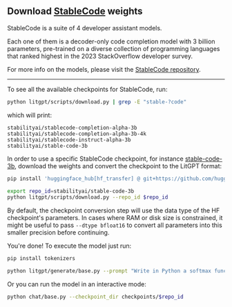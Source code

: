 ## Download [StableCode](https://huggingface.co/collections/stabilityai/stable-code-64f9dfb4ebc8a1be0a3f7650) weights

StableCode is a suite of 4 developer assistant models.

Each one of them is a decoder-only code completion model with 3 billion parameters, pre-trained on a diverse collection of programming languages that ranked highest in the 2023 StackOverflow developer survey.

For more info on the models, please visit the [StableCode repository](https://huggingface.co/collections/stabilityai/stable-code-64f9dfb4ebc8a1be0a3f7650).

------

To see all the available checkpoints for StableCode, run:

```bash
python litgpt/scripts/download.py | grep -E "stable-?code"
```

which will print:

```text
stabilityai/stablecode-completion-alpha-3b
stabilityai/stablecode-completion-alpha-3b-4k
stabilityai/stablecode-instruct-alpha-3b
stabilityai/stable-code-3b
```

In order to use a specific StableCode checkpoint, for instance [stable-code-3b](https://huggingface.co/stabilityai/stable-code-3b), download the weights and convert the checkpoint to the LitGPT format:

```bash
pip install 'huggingface_hub[hf_transfer] @ git+https://github.com/huggingface/huggingface_hub'

export repo_id=stabilityai/stable-code-3b
python litgpt/scripts/download.py --repo_id $repo_id
```

By default, the checkpoint conversion step will use the data type of the HF checkpoint's parameters. In cases where RAM
or disk size is constrained, it might be useful to pass `--dtype bfloat16` to convert all parameters into this smaller precision before continuing.

You're done! To execute the model just run:

```bash
pip install tokenizers

python litgpt/generate/base.py --prompt "Write in Python a softmax function. Be concise." --checkpoint_dir checkpoints/$repo_id
```

Or you can run the model in an interactive mode:

```bash
python chat/base.py --checkpoint_dir checkpoints/$repo_id
```
